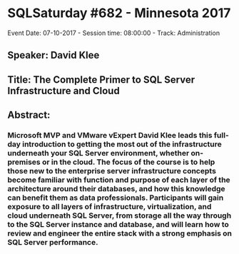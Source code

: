 # SQLSaturday #682 - Minnesota 2017
Event Date: 07-10-2017 - Session time: 08:00:00 - Track: Administration
## Speaker: David Klee
## Title: The Complete Primer to SQL Server Infrastructure and Cloud
## Abstract:
### Microsoft MVP and VMware vExpert David Klee leads this full-day introduction to getting the most out of the infrastructure underneath your SQL Server environment, whether on-premises or in the cloud. The focus of the course is to help those new to the enterprise server infrastructure concepts become familiar with function and purpose of each layer of the architecture around their databases, and how this knowledge can benefit them as data professionals. Participants will gain exposure to all layers of infrastructure, virtualization, and cloud underneath SQL Server, from storage all the way through to the SQL Server instance and database, and will learn how to review and engineer the entire stack with a strong emphasis on SQL Server performance.
